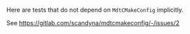 
Here are tests that do not depend on `MdtCMakeConfig` implicitly.

See https://gitlab.com/scandyna/mdtcmakeconfig/-/issues/2
